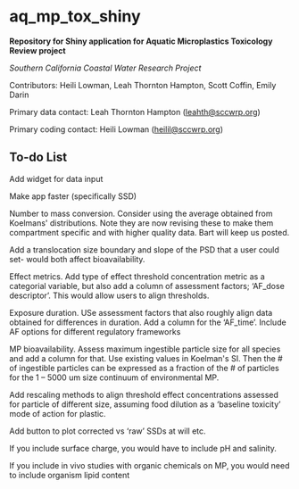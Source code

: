 # aq_mp_tox_shiny

**Repository for Shiny application for Aquatic Microplastics Toxicology Review project**

*Southern California Coastal Water Research Project*

Contributors: Heili Lowman, Leah Thornton Hampton, Scott Coffin, Emily Darin

Primary data contact: Leah Thornton Hampton (leahth@sccwrp.org)

Primary coding contact: Heili Lowman (heilil@sccwrp.org)



## To-do List

Add widget for data input

Make app faster (specifically SSD)

Number to mass conversion. Consider using the average obtained from Koelmans' distributions. Note they are now revising these to make them compartment specific and with higher quality data. Bart will keep us posted.

Add a translocation size boundary and slope of the PSD that a user could set- would both affect bioavailability.

Effect metrics. Add type of effect threshold concentration metric as a categorial variable, but also add a column of assessment factors; ‘AF_dose descriptor’. This would allow users to align thresholds.

Exposure duration. USe assessment factors that also roughly align data obtained for differences in duration. Add a column for the ‘AF_time’. Include AF options for different regulatory frameworks

MP bioavailability. Assess maximum ingestible particle size for all species and add a column for that. Use existing values in Koelman's SI. Then the # of ingestible particles can be expressed as a fraction of the # of particles for the 1 – 5000 um size continuum of environmental MP.

Add rescaling methods to align threshold effect concentrations assessed for particle of different size, assuming food dilution as a ‘baseline toxicity’ mode of action for plastic.

Add button to plot corrected vs ‘raw’ SSDs at will etc.

If you include surface charge, you would have to include pH and salinity.

If you include in vivo studies with organic chemicals on MP, you would need to include organism lipid content

